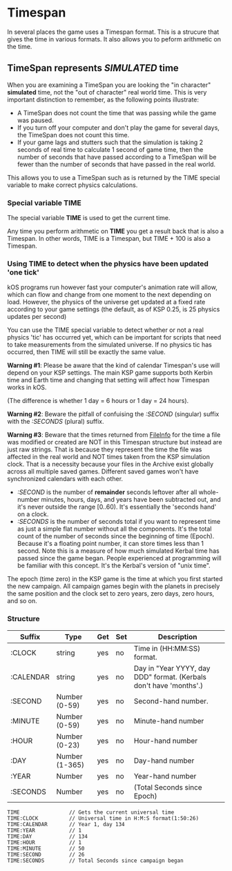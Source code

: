 Timespan
========

In several places the game uses a Timespan format.  This is a strucure that gives the time in various formats.
It also allows you to peform arithmetic on the time.

TimeSpan represents *SIMULATED* time
------------------------------------

When you are examining a TimeSpan you are looking the "in character" **simulated** time, not
the "out of character" real world time.  This is very important distinction to remember, as
the following points illustrate:

* A TimeSpan does not count the time that was passing while the game was paused.
* If you turn off your computer and don't play the game for several days, the TimeSpan does not count this time.
* If your game lags and stutters such that the simulation is taking 2 seconds of real time to calculate 1 second of game time, then the number of seconds that have passed according to a TimeSpan will be fewer than the number of seconds that have passed in the real world.

This allows you to use a TimeSpan such as is returned by the TIME special variable to make correct physics calculations.

### Special variable TIME

The special variable **TIME** is used to get the current time.

Any time you perform arithmetic on **TIME** you get a result back that is also
a Timespan.  In other words, TIME is a Timespan, but TIME + 100 is also a Timespan.

### Using TIME to detect when the physics have been updated 'one tick'

kOS programs run however fast your computer's animation rate will allow, which
can flow and change from one moment to the next depending on load.  However,
the physics of the universe get updated at a fixed rate according to your
game settings (the default, as of KSP 0.25, is 25 physics updates per second)

You can use the TIME special variable to detect whether or not a real physics 'tic'
has occurred yet, which can be important for scripts that need to take measurements
from the simulated universe.  If no physics tic has occurred, then TIME will still
be exactly the same value.

**Warning #1**: Please be aware that the kind of calendar Timespan's use will depend on your KSP settings.
The main KSP game supports both Kerbin time and Earth time and changing that setting will
affect how Timespan works in kOS.

(The difference is whether 1 day = 6 hours or 1 day = 24 hours).

**Warning #2**: Beware the pitfall of confuising the *:SECOND* (singular)
suffix with the *:SECONDS* (plural) suffix.

**Warning #3**: Beware that the times returned from [FileInfo](../fileinfo/index.html) for the
time a file was modified or created are NOT in this Timespan structure but instead are just raw
strings.  That is because they represent the time the file was affected in the real world
and NOT times taken from the KSP simulation clock.  That is a necessity because your files in
the Archive exist globally across all multiple saved games.  Different saved games won't have 
synchronized calendars with each other.

  * *:SECOND* is the number of
**remainder** seconds leftover after all whole-number minutes, hours, days, and years have been subtracted out, and it's never outside the range [0..60).  It's essentially the 'seconds hand' on a clock.
  * *:SECONDS* is the number of seconds total if you want to represent time as just a simple flat number without all the components.  It's the total count of the number of seconds since the beginning of time (Epoch).  Because it's a floating point number, it can store times less than 1 second.  Note this is a measure of how much simulated Kerbal time has passed since the game began.  People experienced at programming will be familiar with this concept.  It's the Kerbal's version of "unix time".

The epoch (time zero) in the KSP game is the time at which you first started the new campaign.  All campaign games begin with the planets in precisely the same position and the clock set to zero years, zero days, zero hours, and so on.

### Structure

Suffix      | Type      | Get | Set | Description
------------|-----------|-----|-----|--------------------------------------
:CLOCK      | string    | yes | no  | Time in (HH:MM:SS) format.
:CALENDAR   | string    | yes | no  | Day in "Year YYYY, day DDD" format.  (Kerbals don't have 'months'.)
:SECOND     | Number (0-59)  | yes | no  | Second-hand number.
:MINUTE     | Number (0-59)  | yes | no  | Minute-hand number
:HOUR       | Number (0-23)  | yes | no  | Hour-hand number
:DAY        | Number (1-365) | yes | no  | Day-hand number
:YEAR       | Number    | yes | no  | Year-hand number
:SECONDS    | Number    | yes | no  | (Total Seconds since Epoch)


    TIME                // Gets the current universal time
    TIME:CLOCK          // Universal time in H:M:S format(1:50:26)
    TIME:CALENDAR       // Year 1, day 134
    TIME:YEAR           // 1
    TIME:DAY            // 134
    TIME:HOUR           // 1
    TIME:MINUTE         // 50
    TIME:SECOND         // 26
    TIME:SECONDS        // Total Seconds since campaign began

